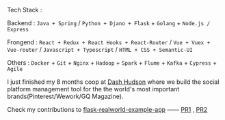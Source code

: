 Tech Stack : 

Backend : `Java + Spring` / `Python + Djano + Flask` + `Golang` + `Node.js / Express`

Frongend : `React + Redux + React Hooks + React-Router` / `Vue + Vuex + Vue-router` / `Javascript + Typescript` / `HTML + CSS + Semantic-UI`

Others : `Docker` + `Git` + `Nginx` + `Hadoop` + `Spark` + `Flume` + `Kafka` + `Cypress` + `Agile`

I just finished my 8 months coop at [Dash Hudson](https://dashhudson.com/) where we build the social platform management tool for the the world's most important brands(Pinterest/Wework/GQ Magazine).

Check my contributions to [flask-realworld-example-app](https://github.com/gothinkster/flask-realworld-example-app/) —— [PR1](https://github.com/gothinkster/flask-realworld-example-app/pull/26) , [PR2](https://github.com/gothinkster/flask-realworld-example-app/pull/27)
